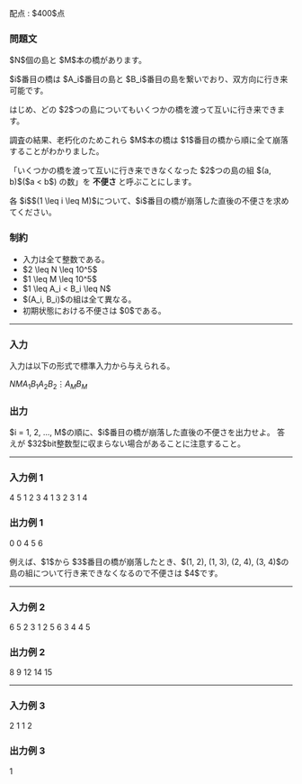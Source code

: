 
<div>

<span>

<span>

<p>
配点 : $400$点
</p>

<div>

<section>

### **問題文**

<p>
$N$個の島と $M$本の橋があります。
</p>

<p>
$i$番目の橋は $A_i$番目の島と $B_i$番目の島を繋いでおり、双方向に行き来可能です。
</p>

<p>
はじめ、どの $2$つの島についてもいくつかの橋を渡って互いに行き来できます。
</p>

<p>
調査の結果、老朽化のためこれら $M$本の橋は $1$番目の橋から順に全て崩落することがわかりました。
</p>

<p>
「いくつかの橋を渡って互いに行き来できなくなった $2$つの島の組 $(a, b)$($a < b$) の数」を
<strong>
不便さ
</strong>
と呼ぶことにします。
</p>

<p>
各 $i$$(1 \leq i \leq M)$について、$i$番目の橋が崩落した直後の不便さを求めてください。
</p>

</section>

</div>

<div>

<section>

### **制約**

<ul>

<li>
入力は全て整数である。
</li>

<li>
$2 \leq N \leq 10^5$
</li>

<li>
$1 \leq M \leq 10^5$
</li>

<li>
$1 \leq A_i < B_i \leq N$
</li>

<li>
$(A_i, B_i)$の組は全て異なる。
</li>

<li>
初期状態における不便さは $0$である。
</li>

</ul>

</section>

</div>

---

<div>

<div>

<section>

### **入力**

<p>
入力は以下の形式で標準入力から与えられる。
</p>

<div>

$N$$M$$A_1$$B_1$$A_2$$B_2$$\vdots$$A_M$$B_M$
</div>

</section>

</div>

<div>

<section>

### **出力**

<p>
$i = 1, 2, ..., M$の順に、$i$番目の橋が崩落した直後の不便さを出力せよ。
答えが $32$bit整数型に収まらない場合があることに注意すること。
</p>

</section>

</div>

</div>

---

<div>

<section>

### **入力例 1**

<div>

4 5
1 2
3 4
1 3
2 3
1 4

</div>

</section>

</div>

<div>

<section>

### **出力例 1**

<div>

0
0
4
5
6

</div>

<p>
例えば、$1$から $3$番目の橋が崩落したとき、$(1, 2), (1, 3), (2, 4), (3, 4)$の島の組について行き来できなくなるので不便さは $4$です。
</p>

</section>

</div>

---

<div>

<section>

### **入力例 2**

<div>

6 5
2 3
1 2
5 6
3 4
4 5

</div>

</section>

</div>

<div>

<section>

### **出力例 2**

<div>

8
9
12
14
15

</div>

</section>

</div>

---

<div>

<section>

### **入力例 3**

<div>

2 1
1 2

</div>

</section>

</div>

<div>

<section>

### **出力例 3**

<div>

1

</div>

</section>

</div>

</span>

</span>

</div>
